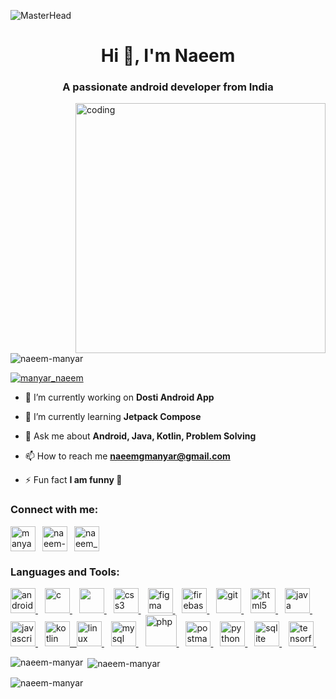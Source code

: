 ![MasterHead](https://1.bp.blogspot.com/-7A4WynwLsMw/XbBpCXG8fHI/AAAAAAAAMt4/uOa1bpLskYgrwGbllhSu2SDj_Mig8SXJQCLcBGAsYHQ/s1600/2000_600px.gif)
<h1 align="center">Hi 👋, I'm Naeem </h1>
<h3 align="center">A passionate android developer from India</h3>
<img align="right" alt="coding" width="400" src="https://devpunch.com/img/Dev-At-Work-Gif.jpg">
<p align="left"> <img src="https://komarev.com/ghpvc/?username=naeem-manyar&label=Profile%20views&color=0e75b6&style=flat" alt="naeem-manyar" /> </p>

<p align="left"> <a href="https://twitter.com/manyar_naeem" target="blank"><img src="https://img.shields.io/twitter/follow/manyar_naeem?logo=twitter&style=for-the-badge" alt="manyar_naeem" /></a> </p>

- 🔭 I’m currently working on **Dosti Android App**

- 🌱 I’m currently learning **Jetpack Compose**

- 💬 Ask me about **Android, Java, Kotlin, Problem Solving**

- 📫 How to reach me **naeemgmanyar@gmail.com**

- ⚡ Fun fact **I am funny 🤣**

<h3 align="left">Connect with me:</h3>
<p align="left">
<a href="https://twitter.com/manyar_naeem" target="blank"><img align="center" src="https://th.bing.com/th/id/R.3f7189662f19f8318fc75252deee723a?rik=Qa956Np1tp8Zcg&riu=http%3a%2f%2f1000logos.net%2fwp-content%2fuploads%2f2017%2f06%2fTwitter-Logo.png&ehk=6ekNd2ZmhpvFDGRZF19QcumP9fb8pZRkwrbFbK%2bpULA%3d&risl=&pid=ImgRaw&r=0" alt="manyar_naeem" height="40" width="40" /></a>&ensp;
<a href="https://linkedin.com/in/naeem-manyar" target="blank"><img align="center" src="https://th.bing.com/th/id/R.d51da72e1f4675ba5aef9c956ed4c562?rik=FmeldpqK57Pqdw&riu=http%3a%2f%2fwww.freepnglogos.com%2fuploads%2fofficial-linkedin-logo----17.png&ehk=D2%2b5urO8gseetYQhxdSGq2qyTRbSvoavbbmoGEuOepo%3d&risl=&pid=ImgRaw&r=0" alt="naeem-manyar" height="40" width="40" /></a>&ensp;
<a href="https://instagram.com/naeem_manyar" target="blank"><img align="center" src="https://angellajohnson.com/wp-content/uploads/2020/10/instagram_color_logo.png" alt="naeem_manyar" height="40" width="40" /></a>
</p>

<h3 align="left">Languages and Tools:</h3>
<p align="left"> <a href="https://developer.android.com" target="_blank" rel="noreferrer"> <img src="https://cdn3.iconfinder.com/data/icons/social-media-special/256/android-256.png" alt="android" width="40" height="40"/> </a>&ensp; <a href="https://www.cprogramming.com/" target="_blank" rel="noreferrer"> <img src="https://www.pinclipart.com/picdir/big/396-3965857_c-c-programming-language-logo-clipart.png" alt="c" width="40" height="40"/> </a>&ensp; <a href="https://www.w3schools.com/cpp/" target="_blank" rel="noreferrer"> <img src="https://brandslogos.com/wp-content/uploads/images/large/c-logo-black-and-white.png" width="40" height="40"/> </a>&ensp; <a href="https://www.w3schools.com/css/" target="_blank" rel="noreferrer"> <img src="https://1.bp.blogspot.com/-1Ou9VU12EVk/UzEExPKgdLI/AAAAAAAAHo0/qaZ0lOZI6jw/s1600/css_logo.png" alt="css3" width="40" height="40"/> </a>&ensp; <a href="https://www.figma.com/" target="_blank" rel="noreferrer"> <img src="https://www.vectorlogo.zone/logos/figma/figma-icon.svg" alt="figma" width="40" height="40"/> </a>&ensp; <a href="https://firebase.google.com/" target="_blank" rel="noreferrer"> <img src="https://www.vectorlogo.zone/logos/firebase/firebase-icon.svg" alt="firebase" width="40" height="40"/> </a>&ensp; <a href="https://git-scm.com/" target="_blank" rel="noreferrer"> <img src="https://www.vectorlogo.zone/logos/git-scm/git-scm-icon.svg" alt="git" width="40" height="40"/> </a>&ensp; <a href="https://www.w3.org/html/" target="_blank" rel="noreferrer"> <img src="https://logodownload.org/wp-content/uploads/2016/10/html5-logo-3-768x1084.png" alt="html5" width="40" height="40"/> </a>&ensp; <a href="https://www.java.com" target="_blank" rel="noreferrer"> <img src="https://www.codesai.com/assets/small_java_logo.png" alt="java" width="40" height="40"/> </a>&ensp; <a href="https://developer.mozilla.org/en-US/docs/Web/JavaScript" target="_blank" rel="noreferrer"> <img src="https://pluspng.com/img-png/javascript-vector-png-javascript-vector-logo-600.png" alt="javascript" width="40" height="40"/> </a>&ensp; <a href="https://kotlinlang.org" target="_blank" rel="noreferrer"> <img src="https://www.vectorlogo.zone/logos/kotlinlang/kotlinlang-icon.svg" alt="kotlin" width="40" height="40"/>&ensp; </a> <a href="https://www.linux.org/" target="_blank" rel="noreferrer"> <img src="https://th.bing.com/th/id/R.7802b52b7916c00014450891496fe04a?rik=r8GZM4o2Ch1tHQ&riu=http%3a%2f%2f1000logos.net%2fwp-content%2fuploads%2f2017%2f03%2fLINUX-LOGO.png&ehk=5m0lBvAd%2bzhvGg%2fu4i3%2f4EEHhF4N0PuzR%2fBmC1lFzfw%3d&risl=&pid=ImgRaw&r=0" alt="linux" width="40" height="40"/> </a>&ensp; <a href="https://www.mysql.com/" target="_blank" rel="noreferrer"> <img src="https://clipart.info/images/ccovers/1499794875MySQL-logo-png-transparent.png" alt="mysql" width="40" height="40"/> </a>&ensp; <a href="https://www.php.net" target="_blank" rel="noreferrer"> <img src="https://www.php.net//images/logos/new-php-logo.svg" alt="php" width="50" height="50"/> </a>&ensp; <a href="https://postman.com" target="_blank" rel="noreferrer"> <img src="https://www.vectorlogo.zone/logos/getpostman/getpostman-icon.svg" alt="postman" width="40" height="40"/> </a>&ensp; <a href="https://www.python.org" target="_blank" rel="noreferrer"> <img src="https://th.bing.com/th/id/R.9ae7d0c2a37c4626d2ea58f615906814?rik=TqcufafMCjDWBQ&riu=http%3a%2f%2fassets.stickpng.com%2fimages%2f5848152fcef1014c0b5e4967.png&ehk=2cV8wPv4tlBVGDWIPrEGhWIvJ%2fjpYFt3ILQOj2qwNpM%3d&risl=&pid=ImgRaw&r=0" alt="python" width="40" height="40"/> </a>&ensp; <a href="https://www.sqlite.org/" target="_blank" rel="noreferrer"> <img src="https://www.vectorlogo.zone/logos/sqlite/sqlite-icon.svg" alt="sqlite" width="40" height="40"/> </a>&ensp; <a href="https://www.tensorflow.org" target="_blank" rel="noreferrer"> <img src="https://www.vectorlogo.zone/logos/tensorflow/tensorflow-icon.svg" alt="tensorflow" width="40" height="40"/> </a>&ensp; </p>

<p><img align="left" src="https://github-readme-stats.vercel.app/api/top-langs?username=naeem-manyar&show_icons=true&locale=en&layout=compact" alt="naeem-manyar" /></p>

<p>&nbsp;<img align="center" src="https://github-readme-stats.vercel.app/api?username=naeem-manyar&show_icons=true&locale=en" alt="naeem-manyar" /></p>

<p><img align="center" src="https://github-readme-streak-stats.herokuapp.com/?user=naeem-manyar&" alt="naeem-manyar" /></p>
